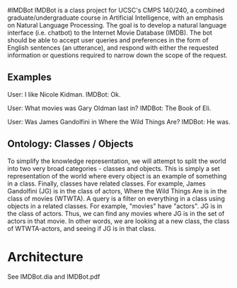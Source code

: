 #IMDBot
  IMDBot is a class project for UCSC's CMPS 140/240, a combined graduate/undergraduate course in Artificial Intelligence, with an emphasis on Natural Language Processing.
  The goal is to develop a natural language interface (i.e. chatbot) to the Internet Movie Database (IMDB). The bot should be able to accept user queries and preferences in the form of English sentences (an utterance), and respond with either the requested information or questions required to narrow down the scope of the request.

## Examples
User: I like Nicole Kidman.
IMDBot: Ok.

User: What movies was Gary Oldman last in?
IMDBot: The Book of Eli.

User: Was James Gandolfini in Where the Wild Things Are?
IMDBot: He was.

## Ontology: Classes / Objects
To simplify the knowledge representation, we will attempt to split the world into two very broad categories - classes and objects. This is simply a set representation of the world where every object is an example of something in a class. Finally, classes have related classes. For example, James Gandolfini (JG) is in the class of actors, Where the Wild Things Are is in the class of movies (WTWTA). A query is a filter on everything in a class using objects in a related classes. For example, "movies" have "actors". JG is in the class of actors. Thus, we can find any movies where JG is in the set of actors in that movie. In other words, we are looking at a new class, the class of WTWTA-actors, and seeing if JG is in that class.

# Architecture
See IMDBot.dia and IMDBot.pdf
